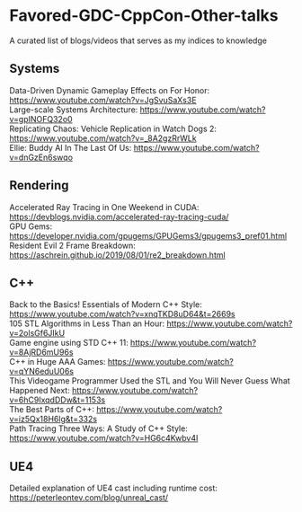 # Favored-GDC-CppCon-Other-talks
A curated list of blogs/videos that serves as my indices to knowledge

## Systems

Data-Driven Dynamic Gameplay Effects on For Honor: https://www.youtube.com/watch?v=JgSvuSaXs3E  
Large-scale Systems Architecture: https://www.youtube.com/watch?v=gpINOFQ32o0  
Replicating Chaos: Vehicle Replication in Watch Dogs 2: https://www.youtube.com/watch?v=_8A2gzRrWLk  
Ellie: Buddy AI In The Last Of Us: https://www.youtube.com/watch?v=dnGzEn6swqo  

## Rendering
Accelerated Ray Tracing in One Weekend in CUDA: https://devblogs.nvidia.com/accelerated-ray-tracing-cuda/  
GPU Gems: https://developer.nvidia.com/gpugems/GPUGems3/gpugems3_pref01.html  
Resident Evil 2 Frame Breakdown: https://aschrein.github.io/2019/08/01/re2_breakdown.html  

## C++

Back to the Basics! Essentials of Modern C++ Style: https://www.youtube.com/watch?v=xnqTKD8uD64&t=2669s  
105 STL Algorithms in Less Than an Hour: https://www.youtube.com/watch?v=2olsGf6JIkU  
Game engine using STD C++ 11: https://www.youtube.com/watch?v=8AjRD6mU96s  
C++ in Huge AAA Games: https://www.youtube.com/watch?v=qYN6eduU06s  
This Videogame Programmer Used the STL and You Will Never Guess What Happened Next: https://www.youtube.com/watch?v=6hC9IxqdDDw&t=1153s  
The Best Parts of C++: https://www.youtube.com/watch?v=iz5Qx18H6lg&t=332s  
Path Tracing Three Ways: A Study of C++ Style: https://www.youtube.com/watch?v=HG6c4Kwbv4I  

## UE4
Detailed explanation of UE4 cast including runtime cost: https://peterleontev.com/blog/unreal_cast/  
